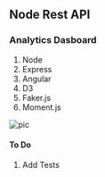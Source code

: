 ## Node Rest API 

### Analytics Dasboard

1. Node
2. Express
3. Angular
4. D3
5. Faker.js
6. Moment.js

![pic]()

#### To Do

1. Add Tests

